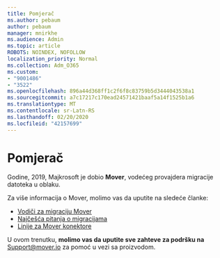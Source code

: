 ```yaml
---
title: Pomjerač
ms.author: pebaum
author: pebaum
manager: mnirkhe
ms.audience: Admin
ms.topic: article
ROBOTS: NOINDEX, NOFOLLOW
localization_priority: Normal
ms.collection: Adm_O365
ms.custom:
- "9001486"
- "3522"
ms.openlocfilehash: 896a44d368ff1c2f6f8c83759b5d3444043538a1
ms.sourcegitcommit: a7c17217c170ead24571421baaf5a14f1525b1a6
ms.translationtype: MT
ms.contentlocale: sr-Latn-RS
ms.lasthandoff: 02/20/2020
ms.locfileid: "42157699"
---
```

# <a name="mover"></a>Pomjerač

Godine, 2019, Majkrosoft je dobio **Mover**, vodećeg provajdera migracije datoteka u oblaku.

Za više informacija o Mover, molimo vas da uputite na sledeće članke:

- [Vodiči za migraciju Mover](https://mover.io/guides/)
- [Najčešća pitanja o migracijama](https://mover.io/guides/general/)
- [Linije za Mover konektore](https://mover.io/connectors/)

U ovom trenutku, **molimo vas da uputite sve zahteve za podršku na** [Support@mover.io](mailto:support@mover.io) za pomoć u vezi sa proizvodom. 

 